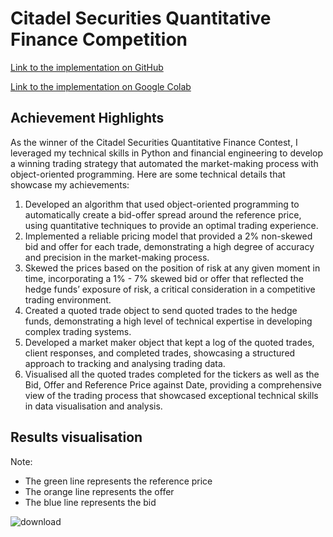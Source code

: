 # Citadel Securities Quantitative Finance Competition

[Link to the implementation on GitHub](https://github.com/YLiu95/Citadel_Securities_Quantitative_Finance_Competition/blob/main/Citadel_Securities_Quant_Trading_Competition.ipynb)

[Link to the implementation on Google Colab](https://colab.research.google.com/github/YLiu95/Citadel_Securities_Quantitative_Finance_Competition/blob/main/Citadel_Securities_Quant_Trading_Competition.ipynb)

## Achievement Highlights

As the winner of the Citadel Securities Quantitative Finance Contest, I leveraged my technical skills in Python and financial engineering to develop a winning trading strategy that automated the market-making process with object-oriented programming. Here are some technical details that showcase my achievements:

1. Developed an algorithm that used object-oriented programming to automatically create a bid-offer spread around the reference price, using quantitative techniques to provide an optimal trading experience.
2. Implemented a reliable pricing model that provided a 2% non-skewed bid and offer for each trade, demonstrating a high degree of accuracy and precision in the market-making process.
3. Skewed the prices based on the position of risk at any given moment in time, incorporating a 1% - 7% skewed bid or offer that reflected the hedge funds’ exposure of risk, a critical consideration in a competitive trading environment.
4. Created a quoted trade object to send quoted trades to the hedge funds, demonstrating a high level of technical expertise in developing complex trading systems.
5. Developed a market maker object that kept a log of the quoted trades, client responses, and completed trades, showcasing a structured approach to tracking and analysing trading data.
6. Visualised all the quoted trades completed for the tickers as well as the Bid, Offer and Reference Price against Date, providing a comprehensive view of the trading process that showcased exceptional technical skills in data visualisation and analysis.


## Results visualisation
Note: 
- The green line represents the reference price
- The orange line represents the offer
- The blue line represents the bid

![download](https://user-images.githubusercontent.com/82934216/223185239-e5223bd3-cd85-4244-a401-bbbc1bb3f2d4.png)
